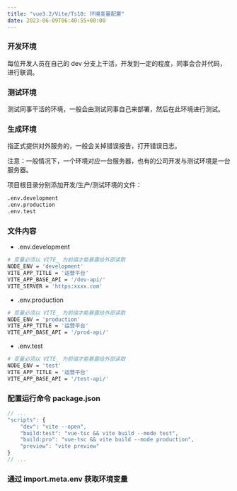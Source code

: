 ```yaml
---
title: "vue3.2/Vite/Ts10: 环境变量配置"
date: 2023-06-09T06:40:55+08:00
---
```


### 开发环境

每位开发人员在自己的 dev 分支上干活，开发到一定的程度，同事会合并代码，进行联调。

### 测试环境

测试同事干活的环境，一般会由测试同事自己来部署，然后在此环境进行测试。

### 生成环境

指正式提供对外服务的，一般会关掉错误报告，打开错误日志。

注意：一般情况下，一个环境对应一台服务器，也有的公司开发与测试环境是一台服务器。

项目根目录分别添加开发/生产/测试环境的文件：

```sh
.env.development
.env.production
.env.test
```

### 文件内容

- .env.development

```sh
# 变量必须以 VITE_ 为前缀才能暴露给外部读取
NODE_ENV = 'development'
VITE_APP_TITLE = '运营平台'
VITE_APP_BASE_API = '/dev-api/'
VITE_SERVER = 'https:xxxx.com'
```

- .env.production

```sh
# 变量必须以 VITE_ 为前缀才能暴露给外部读取
NODE_ENV = 'production'
VITE_APP_TITLE = '运营平台'
VITE_APP_BASE_API = '/prod-api/'
```

- .env.test

```sh
# 变量必须以 VITE_ 为前缀才能暴露给外部读取
NODE_ENV = 'test'
VITE_APP_TITLE = '运营平台'
VITE_APP_BASE_API = '/test-api/'
```

### 配置运行命令 package.json

```js
// ...
"scripts": {
    "dev": "vite --open",
    "build:test": "vue-tsc && vite build --mode test",
    "build:pro": "vue-tsc && vite build --mode production",
    "preview": "vite preview"
}
// ...
```

### 通过 import.meta.env 获取环境变量
